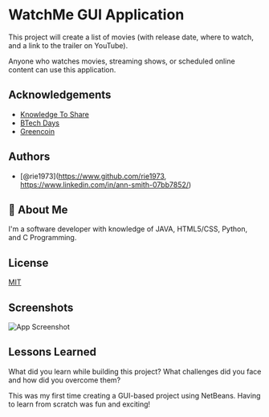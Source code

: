 
# WatchMe GUI Application
This project will create a list of movies (with release date, where to watch, and  a link to the trailer on YouTube).

Anyone who watches movies, streaming shows, or scheduled online content can use this application. 

## Acknowledgements

 - [Knowledge To Share](https://www.youtube.com/watch?v=jFjq0qMxiKU&list=LL&index=1)
 - [BTech Days](https://www.youtube.com/watch?v=jFjq0qMxiKU&list=LL&index=1)
 - [Greencoin]([https://www.youtube.com/watch?v=jFjq0qMxiKU&list=LL&index=1](https://greencoin.life/how-to/add/calendar-in-netbeans-jframe/))


## Authors

- [@rie1973](https://www.github.com/rie1973, https://www.linkedin.com/in/ann-smith-07bb7852/)


## 🚀 About Me
I'm a software developer with knowledge of JAVA, HTML5/CSS, Python, and C Programming. 


## License

[MIT](https://choosealicense.com/licenses/mit/)


## Screenshots

![App Screenshot](https://via.placeholder.com/468x300?text=App+Screenshot+Here)


## Lessons Learned

What did you learn while building this project? What challenges did you face and how did you overcome them?

This was my first time creating a GUI-based project using NetBeans. Having to learn from scratch was fun and exciting! 

